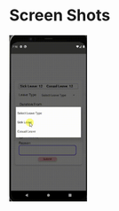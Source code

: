 # Screen Shots
<img src="https://github.com/ArunKumarVallal99/Camera/blob/Leave-Apply/ScreenShots/1.gif" height='300'>
